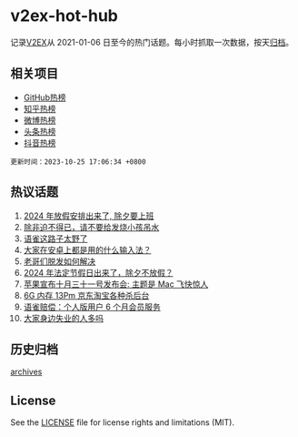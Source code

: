 # v2ex-hot-hub

 记录[V2EX](https://www.v2ex.com/)从 2021-01-06 日至今的热门话题。每小时抓取一次数据，按天[归档](archives)。
 
 ## 相关项目

- [GitHub热榜](https://github.com/snaildev/github-hot-hub)
- [知乎热榜](https://github.com/snaildev/zhihu-hot-hub)
- [微博热榜](https://github.com/snaildev/weibo-hot-hub)
- [头条热榜](https://github.com/snaildev/toutiao-hot-hub)
- [抖音热榜](https://github.com/snaildev/douyin-hot-hub)


 `更新时间：2023-10-25 17:06:34 +0800`

## 热议话题

1. [2024 年放假安排出来了, 除夕要上班](https://www.v2ex.com/t/985160)
1. [除非迫不得已，请不要给发烧小孩吊水](https://www.v2ex.com/t/985039)
1. [语雀这路子太野了](https://www.v2ex.com/t/985202)
1. [大家在安卓上都是用的什么输入法？](https://www.v2ex.com/t/985113)
1. [老哥们脱发如何解决](https://www.v2ex.com/t/985117)
1. [2024 年法定节假日出来了，除夕不放假？](https://www.v2ex.com/t/985147)
1. [苹果宣布十月三十一号发布会: 主题是 Mac 飞快惊人](https://www.v2ex.com/t/985101)
1. [6G 内存 13Pm 京东淘宝各种杀后台](https://www.v2ex.com/t/985143)
1. [语雀赔偿：个人版用户 6 个月会员服务](https://www.v2ex.com/t/985060)
1. [大家身边失业的人多吗](https://www.v2ex.com/t/985245)

## 历史归档

[archives](archives)

## License

See the [LICENSE](LICENSE) file for license rights and limitations (MIT).
